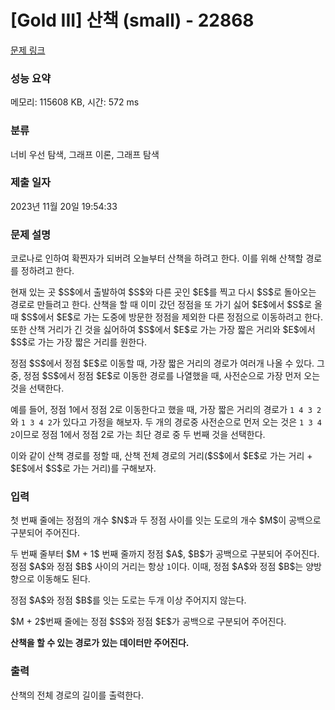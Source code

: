 # [Gold III] 산책 (small) - 22868 

[문제 링크](https://www.acmicpc.net/problem/22868) 

### 성능 요약

메모리: 115608 KB, 시간: 572 ms

### 분류

너비 우선 탐색, 그래프 이론, 그래프 탐색

### 제출 일자

2023년 11월 20일 19:54:33

### 문제 설명

<p>코로나로 인하여 확찐자가 되버려 오늘부터 산책을 하려고 한다. 이를 위해 산책할 경로를 정하려고 한다.</p>

<p>현재 있는 곳 $S$에서 출발하여 $S$와 다른 곳인 $E$를 찍고 다시 $S$로 돌아오는 경로로 만들려고 한다. 산책을 할 때 이미 갔던 정점을 또 가기 싫어 $E$에서 $S$로 올 때 $S$에서 $E$로 가는 도중에 방문한 정점을 제외한 다른 정점으로 이동하려고 한다. 또한 산책 거리가 긴 것을 싫어하여 $S$에서 $E$로 가는 가장 짧은 거리와 $E$에서 $S$로 가는 가장 짧은 거리를 원한다.</p>

<p>정점 $S$에서 정점 $E$로 이동할 때, 가장 짧은 거리의 경로가 여러개 나올 수 있다. 그 중, 정점 $S$에서 정점 $E$로 이동한 경로를 나열했을 때, 사전순으로 가장 먼저 오는 것을 선택한다.</p>

<p>예를 들어, 정점 1에서 정점 2로 이동한다고 했을 때, 가장 짧은 거리의 경로가 <code>1 4 3 2</code>와 <code>1 3 4 2</code>가 있다고 가정을 해보자. 두 개의 경로중 사전순으로 먼저 오는 것은 <code>1 3 4 2</code>이므로 정점 1에서 정점 2로 가는 최단 경로 중 두 번째 것을 선택한다.</p>

<p>이와 같이 산책 경로를 정할 때, 산책 전체 경로의 거리($S$에서 $E$로 가는 거리 + $E$에서 $S$로 가는 거리)를 구해보자.</p>

### 입력 

 <p>첫 번째 줄에는 정점의 개수 $N$과 두 정점 사이를 잇는 도로의 개수 $M$이 공백으로 구분되어 주어진다.</p>

<p>두 번째 줄부터 $M + 1$ 번째 줄까지 정점 $A$, $B$가 공백으로 구분되어 주어진다. 정점 $A$와 정점 $B$ 사이의 거리는 항상 <code>1</code>이다. 이때, 정점 $A$와 정점 $B$는 양방향으로 이동해도 된다.</p>

<p>정점 $A$와 정점 $B$를 잇는 도로는 두개 이상 주어지지 않는다.</p>

<p>$M + 2$번째 줄에는 정점 $S$와 정점 $E$가 공백으로 구분되어 주어진다.</p>

<p><strong>산책을 할 수 있는 경로가 있는 데이터만 주어진다.</strong></p>

### 출력 

 <p>산책의 전체 경로의 길이를 출력한다.</p>

